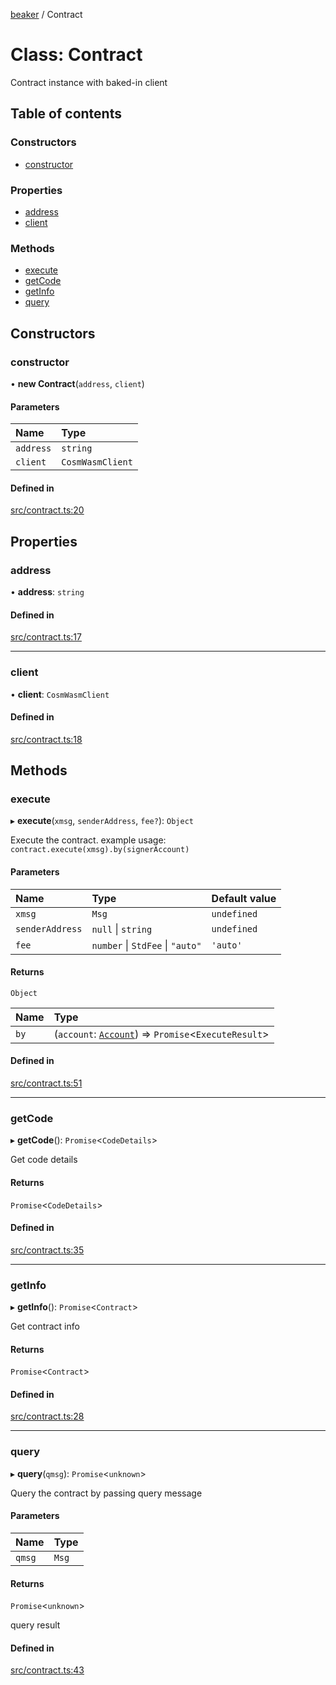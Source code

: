 [beaker](../README.md) / Contract

# Class: Contract

Contract instance with baked-in client

## Table of contents

### Constructors

- [constructor](Contract.md#constructor)

### Properties

- [address](Contract.md#address)
- [client](Contract.md#client)

### Methods

- [execute](Contract.md#execute)
- [getCode](Contract.md#getcode)
- [getInfo](Contract.md#getinfo)
- [query](Contract.md#query)

## Constructors

### constructor

• **new Contract**(`address`, `client`)

#### Parameters

| Name | Type |
| :------ | :------ |
| `address` | `string` |
| `client` | `CosmWasmClient` |

#### Defined in

[src/contract.ts:20](https://github.com/osmosis-labs/beaker/blob/3416886/ts/beaker-console/src/contract.ts#L20)

## Properties

### address

• **address**: `string`

#### Defined in

[src/contract.ts:17](https://github.com/osmosis-labs/beaker/blob/3416886/ts/beaker-console/src/contract.ts#L17)

___

### client

• **client**: `CosmWasmClient`

#### Defined in

[src/contract.ts:18](https://github.com/osmosis-labs/beaker/blob/3416886/ts/beaker-console/src/contract.ts#L18)

## Methods

### execute

▸ **execute**(`xmsg`, `senderAddress`, `fee?`): `Object`

Execute the contract.
example usage: `contract.execute(xmsg).by(signerAccount)`

#### Parameters

| Name | Type | Default value |
| :------ | :------ | :------ |
| `xmsg` | `Msg` | `undefined` |
| `senderAddress` | ``null`` \| `string` | `undefined` |
| `fee` | `number` \| `StdFee` \| ``"auto"`` | `'auto'` |

#### Returns

`Object`

| Name | Type |
| :------ | :------ |
| `by` | (`account`: [`Account`](Account.md)) => `Promise`<`ExecuteResult`\> |

#### Defined in

[src/contract.ts:51](https://github.com/osmosis-labs/beaker/blob/3416886/ts/beaker-console/src/contract.ts#L51)

___

### getCode

▸ **getCode**(): `Promise`<`CodeDetails`\>

Get code details

#### Returns

`Promise`<`CodeDetails`\>

#### Defined in

[src/contract.ts:35](https://github.com/osmosis-labs/beaker/blob/3416886/ts/beaker-console/src/contract.ts#L35)

___

### getInfo

▸ **getInfo**(): `Promise`<`Contract`\>

Get contract info

#### Returns

`Promise`<`Contract`\>

#### Defined in

[src/contract.ts:28](https://github.com/osmosis-labs/beaker/blob/3416886/ts/beaker-console/src/contract.ts#L28)

___

### query

▸ **query**(`qmsg`): `Promise`<`unknown`\>

Query the contract by passing query message

#### Parameters

| Name | Type |
| :------ | :------ |
| `qmsg` | `Msg` |

#### Returns

`Promise`<`unknown`\>

query result

#### Defined in

[src/contract.ts:43](https://github.com/osmosis-labs/beaker/blob/3416886/ts/beaker-console/src/contract.ts#L43)
